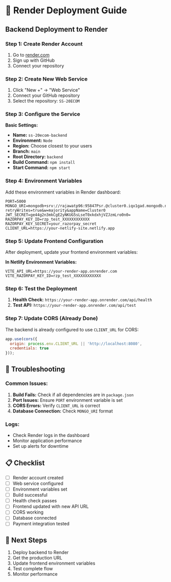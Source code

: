 # 🚀 Render Deployment Guide

## Backend Deployment to Render

### Step 1: Create Render Account
1. Go to [render.com](https://render.com)
2. Sign up with GitHub
3. Connect your repository

### Step 2: Create New Web Service
1. Click "New +" → "Web Service"
2. Connect your GitHub repository
3. Select the repository: `SS-20ECOM`

### Step 3: Configure the Service

**Basic Settings:**
- **Name:** `ss-20ecom-backend`
- **Environment:** `Node`
- **Region:** Choose closest to your users
- **Branch:** `main`
- **Root Directory:** `backend`
- **Build Command:** `npm install`
- **Start Command:** `npm start`

### Step 4: Environment Variables

Add these environment variables in Render dashboard:

```env
PORT=5000
MONGO_URI=mongodb+srv://rajawatp96:95847Psr.@cluster0.iqx1gad.mongodb.net/?retryWrites=true&w=majority&appName=Cluster0
JWT_SECRET=ge44g2n3mkCgE2yNKUG5sLseT0xkdxhjVZJzmLro0n0=
RAZORPAY_KEY_ID=rzp_test_XXXXXXXXXXXX
RAZORPAY_KEY_SECRET=your_razorpay_secret
CLIENT_URL=https://your-netlify-site.netlify.app
```

### Step 5: Update Frontend Configuration

After deployment, update your frontend environment variables:

**In Netlify Environment Variables:**
```env
VITE_API_URL=https://your-render-app.onrender.com
VITE_RAZORPAY_KEY_ID=rzp_test_XXXXXXXXXXXX
```

### Step 6: Test the Deployment

1. **Health Check:** `https://your-render-app.onrender.com/api/health`
2. **Test API:** `https://your-render-app.onrender.com/api/test`

### Step 7: Update CORS (Already Done)

The backend is already configured to use `CLIENT_URL` for CORS:
```javascript
app.use(cors({
  origin: process.env.CLIENT_URL || 'http://localhost:8080',
  credentials: true
}));
```

## 🔧 Troubleshooting

### Common Issues:
1. **Build Fails:** Check if all dependencies are in `package.json`
2. **Port Issues:** Ensure `PORT` environment variable is set
3. **CORS Errors:** Verify `CLIENT_URL` is correct
4. **Database Connection:** Check `MONGO_URI` format

### Logs:
- Check Render logs in the dashboard
- Monitor application performance
- Set up alerts for downtime

## 📋 Checklist

- [ ] Render account created
- [ ] Web service configured
- [ ] Environment variables set
- [ ] Build successful
- [ ] Health check passes
- [ ] Frontend updated with new API URL
- [ ] CORS working
- [ ] Database connected
- [ ] Payment integration tested

## 🎯 Next Steps

1. Deploy backend to Render
2. Get the production URL
3. Update frontend environment variables
4. Test complete flow
5. Monitor performance


